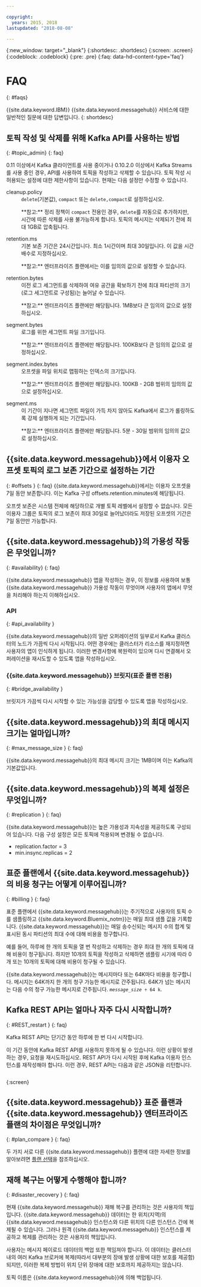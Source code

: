 ```yaml
---

copyright:
  years: 2015, 2018
lastupdated: "2018-08-08"

---
```


{:new_window: target="_blank"}
{:shortdesc: .shortdesc}
{:screen: .screen}
{:codeblock: .codeblock}
{:pre: .pre}
{:faq: data-hd-content-type='faq'}

# FAQ
{: #faqs}

{{site.data.keyword.IBM}} {{site.data.keyword.messagehub}} 서비스에 대한 일반적인 질문에 대한 답변입니다.
{: shortdesc}

<!--17/10/17 - Karen: same info duplicated at messagehub104 -->
## 토픽 작성 및 삭제를 위해 Kafka API를 사용하는 방법
{: #topic_admin}
{: faq}

0.11 이상에서 Kafka 클라이언트를 사용 중이거나 0.10.2.0 이상에서 Kafka Streams를 사용 중인 경우, API를 사용하여 토픽을 작성하고 삭제할 수 있습니다. 토픽 작성 시 허용되는 설정에 대한 제한사항이 있습니다. 현재는 다음 설정만 수정할 수 있습니다.

<dl>
<dt>cleanup.policy</dt>
<dd><code>delete</code>(기본값), <code>compact</code> 또는 <code>delete,compact</code>로 설정하십시오.
<p>**참고:**
정리 정책이 <code>compact</code> 전용인 경우, <code>delete</code>를 자동으로 추가하지만, 시간에 따른 삭제를 사용 불가능하게 합니다. 토픽의 메시지는 삭제되기 전에 최대 1GB로 압축됩니다.</p>
</dd>

<dt>retention.ms</dt>
<dd>기본 보존 기간은 24시간입니다. 최소 1시간이며 최대 30일입니다. 이 값을 시간 배수로 지정하십시오.

<p>**참고:**
엔터프라이즈 플랜에서는 이를 임의의 값으로 설정할 수 있습니다.</p>
</dd>

<dt>retention.bytes</dt>
<dd>이전 로그 세그먼트를 삭제하여 여유 공간을 확보하기 전에 최대 파티션의 크기(로그 세그먼트로 구성됨)는 늘어날 수 있습니다.

<p>**참고:**
엔터프라이즈 플랜에만 해당됩니다. 1MB보다 큰 임의의 값으로 설정하십시오.</p>
</dd>

<dt>segment.bytes</dt>
<dd>로그를 위한 세그먼트 파일 크기입니다.

<p>**참고:**
엔터프라이즈 플랜에만 해당됩니다. 100KB보다 큰 임의의 값으로 설정하십시오.</p>
</dd>

<dt>segment.index.bytes</dt>
<dd>오프셋을 파일 위치로 맵핑하는 인덱스의 크기입니다. 

<p>**참고:**
엔터프라이즈 플랜에만 해당됩니다. 100KB - 2GB 범위의 임의의 값으로 설정하십시오.</p>
</dd>

<dt>segment.ms</dt>
<dd>이 기간이 지나면 세그먼트 파일이 가득 차지 않아도 Kafka에서 로그가 롤링하도록 강제 실행하게 되는 기간입니다. 

<p>**참고:**
엔터프라이즈 플랜에만 해당됩니다. 5분 - 30일 범위의 임의의 값으로 설정하십시오.</p>
</dd>
</dl>


## {{site.data.keyword.messagehub}}에서 이용자 오프셋 토픽의 로그 보존 기간으로 설정하는 기간
{: #offsets }
{: faq}
{{site.data.keyword.messagehub}}에서는 이용자 오프셋을 7일 동안 보존합니다. 이는 Kafka 구성 offsets.retention.minutes에 해당됩니다. 

오프셋 보존은 시스템 전체에 해당하므로 개별 토픽 레벨에서 설정할 수 없습니다. 모든 이용자 그룹은 토픽의 로그 보존이 최대 30일로 늘어났더라도 저장된 오프셋의 기간은 7일 동안만 가능합니다. 

## {{site.data.keyword.messagehub}}의 가용성 작동은 무엇입니까?
{: #availability}
{: faq}

{{site.data.keyword.messagehub}} 앱을 작성하는 경우, 이 정보를 사용하여 보통 {{site.data.keyword.messagehub}} 가용성 작동이 무엇이며 사용자의 앱에서 무엇을 처리해야 하는지 이해하십시오.

### API
{: #api_availability }

{{site.data.keyword.messagehub}}의 일반 오퍼레이션의 일부로서 Kafka 클러스터의 노드가 가끔씩 다시 시작됩니다.
어떤 경우에는 클러스터가 리소스를 재지정하면 사용자의 앱이 인식하게 됩니다. 이러한 변경사항에 복원력이 있으며
다시 연결해서 오퍼레이션을 재시도할 수 있도록 앱을 작성하십시오.

### {{site.data.keyword.messagehub}} 브릿지(표준 플랜 전용)
{: #bridge_availability }

브릿지가 가끔씩 다시 시작할 수 있는 가능성을 감당할 수 있도록 앱을 작성하십시오.

## {{site.data.keyword.messagehub}}의 최대 메시지 크기는 얼마입니까? 
{: #max_message_size }
{: faq}

{{site.data.keyword.messagehub}}의 최대 메시지 크기는 1MB이며 이는 Kafka의 기본값입니다. 

## {{site.data.keyword.messagehub}}의 복제 설정은 무엇입니까? 
{: #replication }
{: faq}

{{site.data.keyword.messagehub}}는 높은 가용성과 지속성을 제공하도록 구성되어 있습니다.
다음 구성 설정은 모든 토픽에 적용되며 변경될 수 없습니다.
* replication.factor = 3
* min.insync.replicas = 2

## 표준 플랜에서 {{site.data.keyword.messagehub}}의 비용 청구는 어떻게 이루어집니까? 
{: #billing }
{: faq}

표준 플랜에서 {{site.data.keyword.messagehub}}는 주기적으로 사용자의 토픽 수를 샘플링하고 {{site.data.keyword.Bluemix_notm}}는 매일 최대 샘플 값을 기록합니다. {{site.data.keyword.messagehub}}는 매일 송수신되는 메시지 수의 합계 및 표시된 동시 파티션의 최대 수에 대해 비용을 청구합니다.

예를 들어, 하루에 한 개의 토픽을 열 번 작성하고 삭제하는 경우 최대 한 개의 토픽에 대해 비용이 청구됩니다. 하지만 10개의 토픽을 작성하고 삭제하면 샘플링 시기에 따라 0개 또는 10개의 토픽에 대해 비용이 청구될 수 있습니다.

{{site.data.keyword.messagehub}}는 메시지마다 또는 64K마다 비용을 청구합니다. 메시지는 64K까지 한 개의 청구 가능한 메시지로 간주됩니다. 64K가 넘는 메시지는 다음 수의 청구 가능한 메시지로 간주됩니다. <code><var class="keyword varname">message_size</var> &divide; 64 k</code>.

<!--12/04/18 - Karen: same info duplicated at messagehub057 -->
## Kafka REST API는 얼마나 자주 다시 시작합니까? 
{: #REST_restart }
{: faq}

Kafka REST API는 단기간 동안 하루에 한 번 다시 시작합니다. 

이 기간 동안에 Kafka REST API를
사용하지 못하게 될 수 있습니다. 이런 상황이 발생하는 경우, 요청을 재시도하십시오. REST API가 다시 시작된 후에
Kafka 이용자 인스턴스를 재작성해야 합니다. 이런 경우, REST API는 다음과 같은 JSON을 리턴합니다.

```'{"error_code":40403,"message":"Consumer instance not found."}'
```
{:screen}

## {{site.data.keyword.messagehub}} 표준 플랜과 {{site.data.keyword.messagehub}} 엔터프라이즈 플랜의 차이점은 무엇입니까?
{: #plan_compare }
{: faq}

두 가지 서로 다른 {{site.data.keyword.messagehub}} 플랜에 대한 자세한 정보를 알아보려면 [플랜 선택](/docs/services/EventStreams/eventstreams085.html)을 참조하십시오.

## 재해 복구는 어떻게 수행해야 합니까?
{: #disaster_recovery }
{: faq}

현재 {{site.data.keyword.messagehub}} 재해 복구를 관리하는 것은 사용자의 책임입니다. {{site.data.keyword.messagehub}} 데이터는 한 위치(지역)의 {{site.data.keyword.messagehub}} 인스턴스와 다른 위치의 다른 인스턴스 간에 복제될 수 있습니다. 그러나 원격 {{site.data.keyword.messagehub}} 인스턴스를 제공하고 복제를 관리하는 것은 사용자의 책임입니다.

사용자는 메시지 페이로드 데이터의 백업 또한 책임져야 합니다. 이 데이터는 클러스터 내의 여러 Kafka 브로커에 복제(따라서 대부분의 장애 발생 상황에 대한 보호를 제공함)되지만, 이러한 복제 방법이 위치 단위 장애에 대한 보호까지 제공하지는 않습니다.  

토픽 이름은 {{site.data.keyword.messagehub}}에 의해 백업됩니다.















